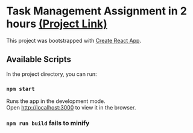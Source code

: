 # Task Management Assignment in 2 hours [(Project Link)](https://drive.google.com/file/d/1MvVS4fDNRPjrOBW8bc7qiWA5yQNVjr6_/view?usp=sharing)


This project was bootstrapped with [Create React App](https://github.com/facebook/create-react-app).

## Available Scripts

In the project directory, you can run:

### `npm start`

Runs the app in the development mode.\
Open [http://localhost:3000](http://localhost:3000) to view it in the browser.

### `npm run build` fails to minify
